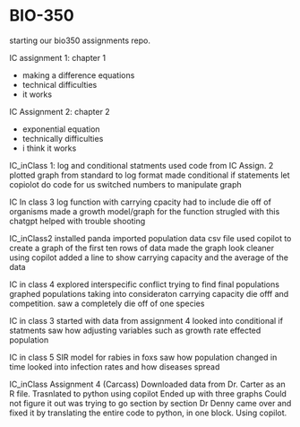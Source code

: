 # BIO-350

starting our bio350 assignments repo.

IC assignment 1: chapter 1
 - making a difference equations
 - technical difficulties
 - it works
  
IC Assignment 2: chapter 2
 - exponential equation
 - technically difficulties 
 -  i think it works

 IC_inClass 1: log and conditional statments
 used code from IC Assign. 2
 plotted graph from standard to log format
 made conditional if statements 
 let copiolot do code for us
 switched numbers to manipulate graph

IC In class 3 
log function with carrying cpacity
had to include die off of organisms
made a growth model/graph for the function
strugled with this
chatgpt helped with trouble shooting

IC_inClass2
installed panda 
imported population data csv file
used copilot to create a graph of the first ten rows of data
made the graph look cleaner using copilot 
added a line to show carrying capacity and the average of the data

IC in class 4 
explored interspecific conflict 
trying to find final populations
graphed populations taking into consideraton carrying capacity die offf and competition.
saw a completely die off of one species

IC in class 3
started with data from assignment 4
looked into conditional if statments
saw how adjusting variables such as growth rate effected population

IC in class 5 
SIR model for rabies in foxs
saw how population changed in time
looked into infection rates and how diseases spread

IC_inClass Assignment 4 (Carcass)
Downloaded data from Dr. Carter as an R file.
Trasnlated to python using copilot
Ended up with three graphs
Could not figure it out was trying to go section by section
Dr Denny came over and fixed it by translating the entire code to python, in one block. Using copilot.